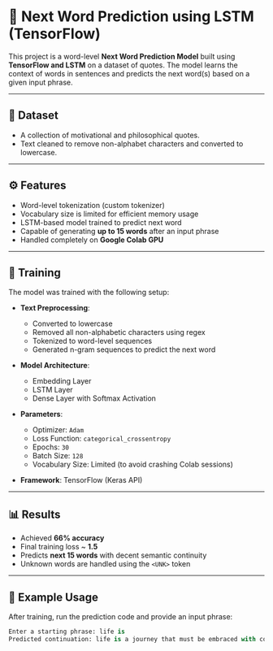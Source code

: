 # 🧠 Next Word Prediction using LSTM (TensorFlow)

This project is a word-level **Next Word Prediction Model** built using **TensorFlow and LSTM** on a dataset of quotes. The model learns the context of words in sentences and predicts the next word(s) based on a given input phrase.

---

## 📁 Dataset

- A collection of motivational and philosophical quotes.
- Text cleaned to remove non-alphabet characters and converted to lowercase.

---

## ⚙️ Features

- Word-level tokenization (custom tokenizer)
- Vocabulary size is limited for efficient memory usage
- LSTM-based model trained to predict next word
- Capable of generating **up to 15 words** after an input phrase
- Handled completely on **Google Colab GPU**

---

## 🧪 Training

The model was trained with the following setup:

- **Text Preprocessing**:
  - Converted to lowercase
  - Removed all non-alphabetic characters using regex
  - Tokenized to word-level sequences
  - Generated n-gram sequences to predict the next word

- **Model Architecture**:
  - Embedding Layer
  - LSTM Layer
  - Dense Layer with Softmax Activation

- **Parameters**:
  - Optimizer: `Adam`
  - Loss Function: `categorical_crossentropy`
  - Epochs: `30`
  - Batch Size: `128`
  - Vocabulary Size: Limited (to avoid crashing Colab sessions)

- **Framework**: TensorFlow (Keras API)

---

## 📊 Results

- Achieved **66% accuracy**
- Final training loss ~ **1.5**
- Predicts **next 15 words** with decent semantic continuity
- Unknown words are handled using the `<UNK>` token

---

## 🚀 Example Usage

After training, run the prediction code and provide an input phrase:

```python
Enter a starting phrase: life is
Predicted continuation: life is a journey that must be embraced with courage and hope

